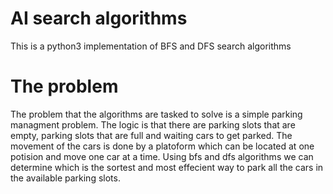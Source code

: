 # AI search algorithms
This is a python3 implementation of BFS and DFS search algorithms 

# The problem
The problem that the algorithms are tasked to solve is a simple parking managment problem. The logic is that there are
parking slots that are empty, parking slots that are full and waiting cars to get parked. The movement of the cars is done by a platoform which can be located 
at one potision and move one car at a time. Using bfs and dfs algorithms we can determine which is the sortest and most effecient way to park all the cars 
in the available parking slots.
